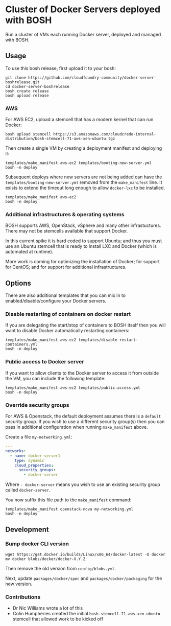 # Cluster of Docker Servers deployed with BOSH

Run a cluster of VMs each running Docker server, deployed and managed with BOSH.

## Usage

To use this bosh release, first upload it to your bosh:

```
git clone https://github.com/cloudfoundry-community/docker-server-boshrelease.git
cd docker-server-boshrelease
bosh create release
bosh upload release
```

### AWS

For AWS EC2, upload a stemcell that has a modern kernel that can run Docker:

```
bosh upload stemcell https://s3.amazonaws.com/cloudcredo-internal-distribution/bosh-stemcell-71-aws-xen-ubuntu.tgz
```

Then create a single VM by creating a deployment manifest and deploying it:

```
templates/make_manifest aws-ec2 templates/booting-new-server.yml
bosh -n deploy
```

Subsequent deploys where new servers are not being added can have the `templates/booting-new-server.yml` removed from the `make_manifest` line. It exists to extend the timeout long enough to allow `docker-lxc` to be installed.

```
templates/make_manifest aws-ec2
bosh -n deploy
```

### Additional infrastructures & operating systems

BOSH supports AWS, OpenStack, vSphere and many other infrastuctures. There may not be stemcells available that support Docker.

In this current spike it is hard coded to support Ubuntu; and thus you must use an Ubuntu stemcell that is ready to install LXC and Docker (which is automated at runtime).

More work is coming for optimizing the installation of Docker; for support for CentOS; and for support for additional infrastructures.

## Options

There are also additional templates that you can mix in to enabled/disable/configure your Docker servers.

### Disable restarting of containers on docker restart

If you are delegating the start/stop of containers to BOSH itself then you will want to disable Docker automatically restarting containers:

```
templates/make_manifest aws-ec2 templates/disable-restart-containers.yml
bosh -n deploy
```

### Public access to Docker server

If you want to allow clients to the Docker server to access it from outside the VM, you can include the following template:

```
templates/make_manifest aws-ec2 templates/public-access.yml
bosh -n deploy
```

### Override security groups

For AWS & Openstack, the default deployment assumes there is a `default` security group. If you wish to use a different security group(s) then you can pass in additional configuration when running `make_manifest` above.

Create a file `my-networking.yml`:

``` yaml
---
networks:
  - name: docker-server1
    type: dynamic
    cloud_properties:
      security_groups:
        - docker-server
```

Where `- docker-server` means you wish to use an existing security group called `docker-server`.

You now suffix this file path to the `make_manifest` command:

```
templates/make_manifest openstack-nova my-networking.yml
bosh -n deploy
```

## Development

### Bump docker CLI version

```
wget https://get.docker.io/builds/Linux/x86_64/docker-latest -O docker
mv docker blobs/docker/docker-X.Y.Z
```

Then remove the old version from `config/blobs.yml`.

Next, update `packages/docker/spec` and `packages/docker/packaging` for the new version.

### Contributions

* Dr Nic Williams wrote a lot of this
* Colin Humpheries created the initial `bosh-stemcell-71-aws-xen-ubuntu` stemcell that allowed work to be kicked off

